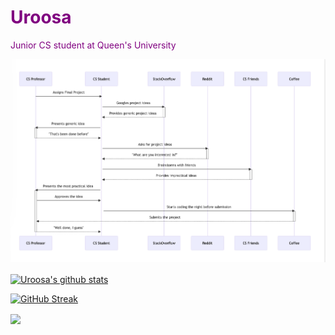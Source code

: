 <h1 style="color:purple;">Uroosa</h1>
<p style="color:purple;">Junior CS student at Queen's University</p>

![image description](https://raw.githubusercontent.com/uroosaimtiaz/uroosaimtiaz/main/Screenshot%202023-04-22%20at%208.53.14%20PM.png)


<a href="https://github.com/uroosaimtiaz/github-readme-stats"><img align="center" src="https://github-readme-stats.vercel.app/api?username=uroosaimtiaz&show_icons=true&include_all_commits=true&theme=buefy&hide_border=true" alt="Uroosa's github stats" /></a> 

[![GitHub Streak](https://streak-stats.demolab.com/?user=uroosaimtiaz1&theme=dark)](https://git.io/streak-stats)

<a href="https://github.com/uroosaimtiaz/github-readme-stats"><img align="center" src="https://github-readme-stats.vercel.app/api/top-langs/?username=uroosaimtiaz&layout=compact&theme=buefy&hide_border=true" /></a> 
<!--
**uroosaimtiaz/uroosaimtiaz** is a ✨ _special_ ✨ repository because its `README.md` (this file) appears on your GitHub profile.

Here are some ideas to get you started:

- 🔭 I’m currently working on ...
- 🌱 I’m currently learning ...
- 👯 I’m looking to collaborate on ...
- 🤔 I’m looking for help with ...
- 💬 Ask me about ...
- 📫 How to reach me: ...
- 😄 Pronouns: ...
- ⚡ Fun fact: ...
-->
